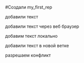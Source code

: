 #Создали  my_first_rep

добавили текст

добавили текст через веб браузер



добавим текст локально

добавили текст в новой ветке 

разрешаем конфликт
